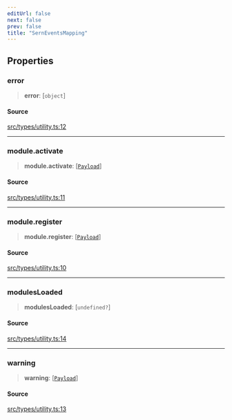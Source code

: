 ```yaml
---
editUrl: false
next: false
prev: false
title: "SernEventsMapping"
---
```


## Properties

### error

> **error**: [`object`]

#### Source

[src/types/utility.ts:12](https://github.com/sern-handler/handler/blob/70c6236802295980123056f2e84579aa6f6e5dbd/src/types/utility.ts#L12)

***

### module.activate

> **module.activate**: [[`Payload`](/v4/api/type-aliases/payload/)]

#### Source

[src/types/utility.ts:11](https://github.com/sern-handler/handler/blob/70c6236802295980123056f2e84579aa6f6e5dbd/src/types/utility.ts#L11)

***

### module.register

> **module.register**: [[`Payload`](/v4/api/type-aliases/payload/)]

#### Source

[src/types/utility.ts:10](https://github.com/sern-handler/handler/blob/70c6236802295980123056f2e84579aa6f6e5dbd/src/types/utility.ts#L10)

***

### modulesLoaded

> **modulesLoaded**: [`undefined?`]

#### Source

[src/types/utility.ts:14](https://github.com/sern-handler/handler/blob/70c6236802295980123056f2e84579aa6f6e5dbd/src/types/utility.ts#L14)

***

### warning

> **warning**: [[`Payload`](/v4/api/type-aliases/payload/)]

#### Source

[src/types/utility.ts:13](https://github.com/sern-handler/handler/blob/70c6236802295980123056f2e84579aa6f6e5dbd/src/types/utility.ts#L13)
